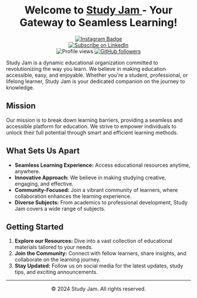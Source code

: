 <h1 align="center" >Welcome to <a href="#" target="_blank"> Study Jam </a>- Your Gateway to Seamless Learning!</h1>


<div align="center">

[![Instagram Badge](https://img.shields.io/badge/-Instagram-e4405f?style=plastic&logo=Instagram&logoColor=white)](https://www.instagram.com/studyjam._/) <br>
[![Subscribe on LinkedIn](https://img.shields.io/badge/Subscribe%20on%20LinkedIn-blue?style=plastic&logo=linkedin)](https://www.linkedin.com/build-relation/newsletter-follow?entityUrn=7067812125007577088) <br> ![Profile views](https://komarev.com/ghpvc/?username=StudyJam&style=plastic)
[![GitHub followers](https://img.shields.io/github/followers/StudyJam.svg?style=social&label=Follow)](https://github.com/StudyJam?tab=followers)

</div>


Study Jam is a dynamic educational organization committed to revolutionizing the way you learn. We believe in making education accessible, easy, and enjoyable. Whether you're a student, professional, or lifelong learner, Study Jam is your dedicated companion on the journey to knowledge.

## Mission

Our mission is to break down learning barriers, providing a seamless and accessible platform for education. We strive to empower individuals to unlock their full potential through smart and efficient learning methods.

## What Sets Us Apart

- **Seamless Learning Experience:** Access educational resources anytime, anywhere.
- **Innovative Approach:** We believe in making studying creative, engaging, and effective.
- **Community-Focused:** Join a vibrant community of learners, where collaboration enhances the learning experience.
- **Diverse Subjects:** From academics to professional development, Study Jam covers a wide range of subjects.

## Getting Started

1. **Explore our Resources:** Dive into a vast collection of educational materials tailored to your needs.
2. **Join the Community:** Connect with fellow learners, share insights, and collaborate on the learning journey.
3. **Stay Updated:** Follow us on social media for the latest updates, study tips, and exciting announcements.
---

<p align="center">
  &copy; 2024 Study Jam. All rights reserved.
</p>
